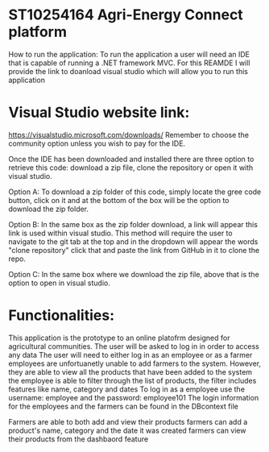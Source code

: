 
# ST10254164 Agri-Energy Connect platform

How to run the application:
To run the application a user will need an IDE that is capable of running a .NET framework MVC.
For this REAMDE I will provide the link to doanload visual studio which will allow you to run this application

# Visual Studio website link:
https://visualstudio.microsoft.com/downloads/
Remember to choose the community option unless you wish to pay for the IDE.

Once the IDE has been downloaded and installed there are three option to retrieve this code: download a zip file, clone the repository or open it with visual studio.

Option A:
To download a zip folder of this code, simply locate the gree code button, click on it and at the bottom of the box will be the option to download the zip folder.

Option B:
In the same box as the zip folder download, a link will appear this link is used within visual studio. This method will require the user to navigate to the git tab at the top and in the dropdown will appear the words "clone repository" click that and paste the link from GitHub in it to clone the repo.

Option C: 
In the same box where we download the zip file, above that is the option to open in visual studio.

# Functionalities:
This application is the prototype to an online platofrm designed for agricultural communities. 
The user will be asked to log in in order to access any data
The user will need to either log in as an employee or as a farmer
employees are unfortuanetly unable to add farmers to the system. However, they are able to view all the products that have been added to the system
the employee is able to filter through the list of products, the filter includes features like name, category and dates
To log in as a employee use the username: employee and the password: employee101 
The login information for the employees and the farmers can be found in the DBcontext file

Farmers are able to both add and view their products
farmers can add a product's name, category and the date it was created
farmers can view their products from the dashbaord feature 
